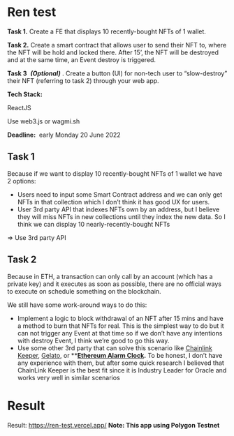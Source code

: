 # Ren test

**Task 1.**
Create a FE that displays 10 recently-bought NFTs of 1 wallet.

**Task 2.**
Create a smart contract that allows user to send their NFT to, where the NFT will be hold and locked there. After 15’, the NFT will be destroyed and at the same time, an Event destroy is triggered.

**Task 3**
 ***(Optional)***
. Create a button (UI) for non-tech user to “slow-destroy” their NFT (referring to task 2) through your web app.

**Tech Stack:**

ReactJS

Use web3.js or wagmi.sh

**Deadline:**
 early Monday 20 June 2022

## Task 1

Because if we want to display 10 recently-bought NFTs of 1 wallet we have 2 options:

- Users need to input some Smart Contract address and we can only get NFTs in that collection which I don’t think it has good UX for users.
- User 3rd party API that indexes NFTs own by an address, but I believe they will miss NFTs in new collections until they index the new data. So I think we can display 10 nearly-recently-bought NFTs

=> Use 3rd party API
## Task 2

Because in ETH, a transaction can only call by an account (which has a private key) and it executes as soon as possible, there are no official ways to execute on schedule something on the blockchain.

We still have some work-around ways to do this:

- Implement a logic to block withdrawal of an NFT after 15 mins and have a method to burn that NFTs for real. This is the simplest way to do but it can not trigger any Event at that time so if we don’t have any intentions with destroy Event, I think we’re good to go this way.
- Use some other 3rd party that can solve this scenario like [Chainlink Keeper](https://chain.link/keepers), [Gelato](https://www.gelato.network/), or ****[Ethereum Alarm Clock](https://ethereum-alarm-clock-service.readthedocs.io/en/latest/#).** To be honest, I don’t have any experience with them, but after some quick research I believed that ChainLink Keeper is the best fit since it is Industry Leader for Oracle and works very well in similar scenarios


# Result
Result: https://ren-test.vercel.app/
**Note: This app using Polygon Testnet**